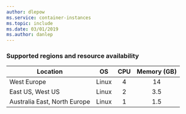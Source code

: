 ```yaml
---
author: dlepow
ms.service: container-instances
ms.topic: include
ms.date: 03/01/2019
ms.author: danlep
---
```

### Supported regions and resource availability

| Location | OS | CPU | Memory (GB) |
| -------- | :---: | :---: | :-----------: |
| West Europe | Linux | 4 | 14 |
| East US, West US | Linux | 2 | 3.5 |
| Australia East, North Europe | Linux | 1 | 1.5 |
